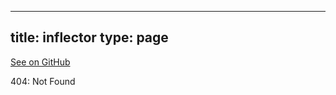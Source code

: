 
---
title: inflector
type: page
---

[See on GitHub](https://github.com/jakeroggenbuck/inflector/)

404: Not Found